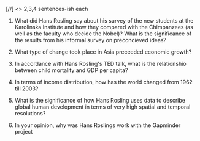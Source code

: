 [//] <> 2,3,4 sentences-ish each

1. What did Hans Rosling say about his survey of the new students at the Karolinska Institute and how they compared with the Chimpanzees (as well as the faculty who decide the Nobel)? What is the significance of the results from his informal survey on preconcieved ideas?

2. What type of change took place in Asia preceeded economic growth?

3. In accordance with Hans Rosling's TED talk, what is the relationshio between child mortality and GDP per capita?


4. In terms of income distribution, how has the world changed from 1962 till 2003?

5. What is the significance of how Hans Rosling uses data to describe global human development in terms of very high spatial and temporal resolutions?

6. In your opinion, why was Hans Roslings work with the Gapminder project 
